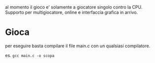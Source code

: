 al momento il gioco e' solamente a giocatore singolo contro la CPU. Supporto per multigiocatore, online e interfaccia grafica in arrivo.

# Gioca
per eseguire basta compilare il file main.c con un qualsiasi compilatore.

es. `gcc main.c -o scopa`
